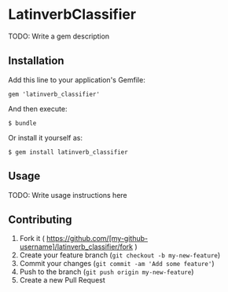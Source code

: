 # LatinverbClassifier

TODO: Write a gem description

## Installation

Add this line to your application's Gemfile:

    gem 'latinverb_classifier'

And then execute:

    $ bundle

Or install it yourself as:

    $ gem install latinverb_classifier

## Usage

TODO: Write usage instructions here

## Contributing

1. Fork it ( https://github.com/[my-github-username]/latinverb_classifier/fork )
2. Create your feature branch (`git checkout -b my-new-feature`)
3. Commit your changes (`git commit -am 'Add some feature'`)
4. Push to the branch (`git push origin my-new-feature`)
5. Create a new Pull Request
